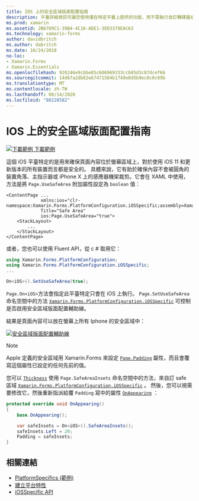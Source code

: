 ```yaml
---
title: IOS 上的安全區域版面配置指南
description: 平臺詳細資訊可讓您使用僅在特定平臺上提供的功能，而不需執行自訂轉譯器或效果。 本文說明如何使用 iOS 平臺專屬的，以確保頁面內容位於螢幕上的某個區域，而這些裝置在使用 iOS 11 和更新版本的所有裝置上都是安全的。
ms.prod: xamarin
ms.assetid: 2B6789C1-39B4-4C16-ADE1-3ED3378EAC63
ms.technology: xamarin-forms
author: davidbritch
ms.author: dabritch
ms.date: 10/24/2018
no-loc:
- Xamarin.Forms
- Xamarin.Essentials
ms.openlocfilehash: 920246e9cbbe85c606969333ccb05d3c87dcef66
ms.sourcegitcommit: 14d67a2db82e67471584b1749e0d5b9ec0c0c09b
ms.translationtype: MT
ms.contentlocale: zh-TW
ms.lasthandoff: 08/14/2020
ms.locfileid: "88228582"
---
```

# <a name="safe-area-layout-guide-on-ios"></a>IOS 上的安全區域版面配置指南

[![下載範例](~/media/shared/download.png) 下載範例](https://docs.microsoft.com/samples/xamarin/xamarin-forms-samples/userinterface-platformspecifics)

這個 iOS 平臺特定的是用來確保頁面內容位於螢幕區域上，對於使用 iOS 11 和更新版本的所有裝置而言都是安全的。 具體來說，它有助於確保內容不會被圓角的裝置角落、主指示器或 iPhone X 上的感應器機架裁剪。它會在 XAML 中使用，方法是將 `Page.UseSafeArea` 附加屬性設定為 `boolean` 值：

```xaml
<ContentPage ...
             xmlns:ios="clr-namespace:Xamarin.Forms.PlatformConfiguration.iOSSpecific;assembly=Xamarin.Forms.Core"
             Title="Safe Area"
             ios:Page.UseSafeArea="true">
    <StackLayout>
        ...
    </StackLayout>
</ContentPage>
```

或者，您也可以使用 Fluent API，從 c # 取用它：

```csharp
using Xamarin.Forms.PlatformConfiguration;
using Xamarin.Forms.PlatformConfiguration.iOSSpecific;
...

On<iOS>().SetUseSafeArea(true);
```

`Page.On<iOS>`方法會指定此平臺特定只會在 iOS 上執行。 `Page.SetUseSafeArea`命名空間中的方法 [`Xamarin.Forms.PlatformConfiguration.iOSSpecific`](xref:Xamarin.Forms.PlatformConfiguration.iOSSpecific) 可控制是否啟用安全區域版面配置輔助線。

結果是頁面內容可以放在螢幕上所有 Iphone 的安全區域中：

[![安全區域版面配置輔助線](page-safe-area-images/safe-area-layout.png)](page-safe-area-images/safe-area-layout-large.png#lightbox "安全區域版面配置輔助線")

> [!NOTE]
> Apple 定義的安全區域用 Xamarin.Forms 來設定 [`Page.Padding`](xref:Xamarin.Forms.Page.Padding) 屬性，而且會覆寫這個屬性已設定的任何先前的值。

您可以 [`Thickness`](xref:Xamarin.Forms.Thickness) 使用 `Page.SafeAreaInsets` 命名空間中的方法，來自訂 safe 區域 [`Xamarin.Forms.PlatformConfiguration.iOSSpecific`](xref:Xamarin.Forms.PlatformConfiguration.iOSSpecific) 。 然後，您可以視需要修改它，然後重新指派給覆 `Padding` 寫中的屬性 [`OnAppearing`](xref:Xamarin.Forms.Page.OnAppearing) ：

```csharp
protected override void OnAppearing()
{
    base.OnAppearing();

    var safeInsets = On<iOS>().SafeAreaInsets();
    safeInsets.Left = 20;
    Padding = safeInsets;
}
```

## <a name="related-links"></a>相關連結

- [PlatformSpecifics (範例) ](https://docs.microsoft.com/samples/xamarin/xamarin-forms-samples/userinterface-platformspecifics)
- [建立平台特性](~/xamarin-forms/platform/platform-specifics/index.md#creating-platform-specifics)
- [iOSSpecific API](xref:Xamarin.Forms.PlatformConfiguration.iOSSpecific)
